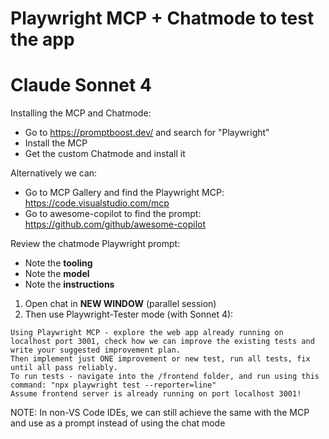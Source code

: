 # Playwright MCP + Chatmode to test the app

# Claude Sonnet 4

Installing the MCP and Chatmode:
- Go to https://promptboost.dev/ and search for "Playwright"
- Install the MCP
- Get the custom Chatmode and install it

Alternatively we can:
- Go to MCP Gallery and find the Playwright MCP:
https://code.visualstudio.com/mcp
- Go to awesome-copilot to find the prompt: https://github.com/github/awesome-copilot


Review the chatmode Playwright prompt:
- Note the **tooling**
- Note the **model**
- Note the **instructions**


1. Open chat in **NEW WINDOW** (parallel session)
2. Then use Playwright-Tester mode (with Sonnet 4):
```
Using Playwright MCP - explore the web app already running on localhost port 3001, check how we can improve the existing tests and write your suggested improvement plan.
Then implement just ONE improvement or new test, run all tests, fix until all pass reliably.
To run tests - navigate into the /frontend folder, and run using this command: "npx playwright test --reporter=line"
Assume frontend server is already running on port localhost 3001!
```

NOTE: In non-VS Code IDEs, we can still achieve the same with the MCP and use as a prompt instead of using the chat mode